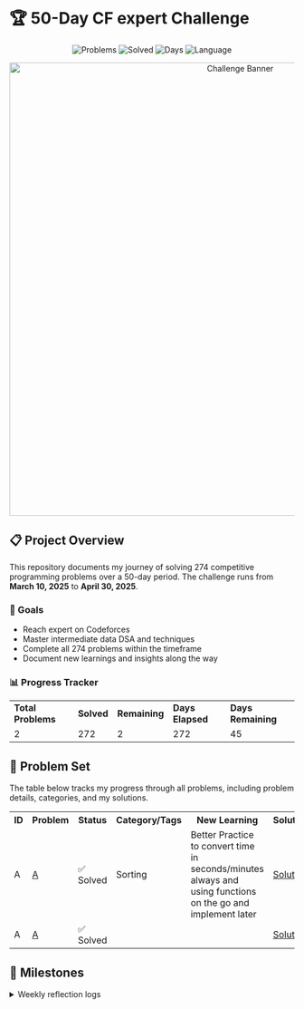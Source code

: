 # 🏆 50-Day CF expert Challenge

<p align="center">
  <img src="https://img.shields.io/badge/Problems-274-blue" alt="Problems"/>
  <img src="https://img.shields.io/badge/Solved-2-brightgreen" alt="Solved"/>
  <img src="https://img.shields.io/badge/In_Progress-50_Days-orange" alt="Days"/>
  <img src="https://img.shields.io/badge/Language-C++-00599C?logo=cplusplus" alt="Language"/>
</p>

<p align="center">
  <img src="assets/banner.png" alt="Challenge Banner" width="800"/>
</p>

## 📋 Project Overview

This repository documents my journey of solving 274 competitive programming problems over a 50-day period. The challenge runs from **March 10, 2025** to **April 30, 2025**.

### 🎯 Goals
- Reach expert on Codeforces
- Master intermediate data DSA and techniques
- Complete all 274 problems within the timeframe
- Document new learnings and insights along the way

### 📊 Progress Tracker

<table>
  <tr>
    <td><strong>Total Problems</strong></td>
    <td><strong>Solved</strong></td>
    <td><strong>Remaining</strong></td>
    <td><strong>Days Elapsed</strong></td>
    <td><strong>Days Remaining</strong></td>
  </tr>
  <tr>
    <td>2</td>
    <td>272</td>
    <td>2</td>
    <td>272</td>
    <td>45</td>
  </tr>
</table>


## 🧩 Problem Set

The table below tracks my progress through all problems, including problem details, categories, and my solutions.

<table>
  <tr>
    <th>ID</th>
    <th>Problem</th>
    <th>Status</th>
    <th>Category/Tags</th>
    <th>New Learning</th>
    <th>Solution</th>
  </tr>
    <tr>
    <td>A</td>
    <td><a href="https://vjudge.net/contest/696883#problem/A">A</a></td>
    <td>✅ Solved</td>
    <td>Sorting</td>
    <td>Better Practice to convert time in seconds/minutes always and using functions on the go and implement later</td>
    <td><a href="solutions/A.cpp">Solution</a></td>
  </tr>
<tr>
    <td>A</td>
    <td><a href="https://codeforces.com/problemset/problem/A">A</a></td>
    <td>✅ Solved</td>
    <td></td>
    <td></td>
    <td><a href="solutions/A.cpp">Solution</a></td>
  </tr>
</table>

## 📝 Milestones

<details>
<summary>Weekly reflection logs</summary>

### Week 1
- Improved understanding of dynamic programming optimization techniques
- Discovered new approach for tree traversal problems
- Learned about advanced binary search applications

### Week 2
- Mastered segment tree implementation
- Improved understanding of graph algorithms
- Learned efficient string manipulation techniques
</details>